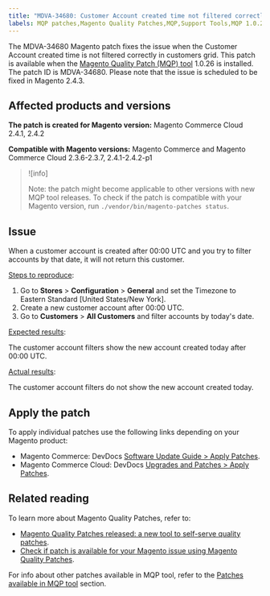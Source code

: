 ```yaml
---
title: "MDVA-34680: Customer Account created time not filtered correctly in customers grid"
labels: MQP patches,Magento Quality Patches,MQP,Support Tools,MQP 1.0.26,Magento Commerce Cloud,Magento Commerce,account filter,Customer Account,customers grid,2.3.6,2.3.6-p1,2.3.7,2.4.1,2.4.1-p1,2.4.2,2.4.2-p1
---
```


The MDVA-34680 Magento patch fixes the issue when the Customer Account created time is not filtered correctly in customers grid. This patch is available when the [Magento Quality Patch (MQP) tool](https://support.magento.com/hc/en-us/articles/360047139492) 1.0.26 is installed. The patch ID is MDVA-34680. Please note that the issue is scheduled to be fixed in Magento 2.4.3.

## Affected products and versions

**The patch is created for Magento version:**
Magento Commerce Cloud 2.4.1, 2.4.2

**Compatible with Magento versions:**
Magento Commerce and Magento Commerce Cloud 2.3.6-2.3.7, 2.4.1-2.4.2-p1

>![info]
>
>Note: the patch might become applicable to other versions with new MQP tool releases. To check if the patch is compatible with your Magento version, run `./vendor/bin/magento-patches status`.

## Issue
When a customer account is created after 00:00 UTC and you try to filter accounts by that date, it will not return this customer.

<ins>Steps to reproduce</ins>:

1. Go to **Stores** > **Configuration** > **General** and set the Timezone to Eastern Standard [United States/New York].
1. Create a new customer account after 00:00 UTC.
1. Go to **Customers** > **All Customers** and filter accounts by today's date.

<ins>Expected results</ins>:

The customer account filters show the new account created today after 00:00 UTC.

<ins>Actual results</ins>:

The customer account filters do not show the new account created today.

## Apply the patch

To apply individual patches use the following links depending on your Magento product:

* Magento Commerce: DevDocs [Software Update Guide > Apply Patches](https://devdocs.magento.com/guides/v2.4/comp-mgr/patching/mqp.html).
* Magento Commerce Cloud: DevDocs [Upgrades and Patches > Apply Patches](https://devdocs.magento.com/cloud/project/project-patch.html).

## Related reading

To learn more about Magento Quality Patches, refer to:

* [Magento Quality Patches released: a new tool to self-serve quality patches](https://support.magento.com/hc/en-us/articles/360047139492).
* [Check if patch is available for your Magento issue using Magento Quality Patches](https://support.magento.com/hc/en-us/articles/360047125252).

For info about other patches available in MQP tool, refer to the [Patches available in MQP tool](https://support.magento.com/hc/en-us/sections/360010506631-Patches-available-in-MQP-tool-) section.
